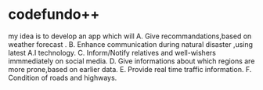 # codefundo++
my idea is to develop an app which will
 A.   Give recommandations,based on weather forecast .
 B.   Enhance communication during natural disaster ,using latest A.I technology.
 C.   Inform/Notify relatives and well-wishers immmediately on social media.
 D.   Give informations about which regions are more prone,based on earlier data.
 E.   Provide real time traffic information.
 F.   Condition of roads and highways.
 
